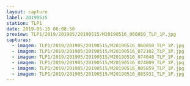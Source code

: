 ```yaml
---
layout: capture
label: 20190515
station: TLP1
date: 2019-05-16 06:08:50
preview: TLP1/2019/201905/20190515/M20190516_060850_TLP_1P.jpg
capturas:
  - imagem: TLP1/2019/201905/20190515/M20190516_060850_TLP_1P.jpg
  - imagem: TLP1/2019/201905/20190515/M20190516_072102_TLP_1P.jpg
  - imagem: TLP1/2019/201905/20190515/M20190516_074048_TLP_1P.jpg
  - imagem: TLP1/2019/201905/20190515/M20190516_074809_TLP_1P.jpg
  - imagem: TLP1/2019/201905/20190515/M20190516_085859_TLP_1P.jpg
  - imagem: TLP1/2019/201905/20190515/M20190516_085931_TLP_1P.jpg
---
```


